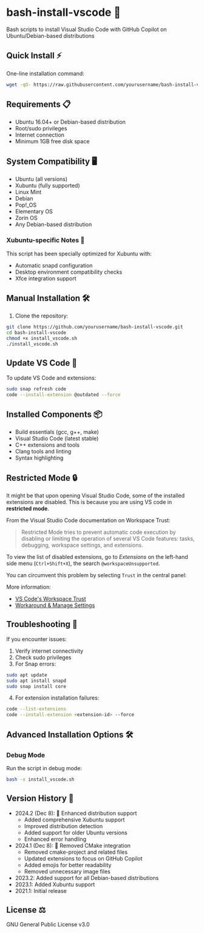 # bash-install-vscode 🚀
Bash scripts to install Visual Studio Code with GitHub Copilot on Ubuntu/Debian-based distributions

## Quick Install ⚡
One-line installation command:
```bash
wget -qO- https://raw.githubusercontent.com/yourusername/bash-install-vscode/main/install_vscode.sh | sudo bash
```

## Requirements 📋
- Ubuntu 16.04+ or Debian-based distribution 
- Root/sudo privileges
- Internet connection
- Minimum 1GB free disk space

## System Compatibility 🖥️
- Ubuntu (all versions)
- Xubuntu (fully supported) 
- Linux Mint
- Debian
- Pop!_OS
- Elementary OS
- Zorin OS
- Any Debian-based distribution

### Xubuntu-specific Notes 🎯
This script has been specially optimized for Xubuntu with:
- Automatic snapd configuration
- Desktop environment compatibility checks
- Xfce integration support

## Manual Installation 🛠️
1. Clone the repository:
```bash
git clone https://github.com/yourusername/bash-install-vscode.git
cd bash-install-vscode
chmod +x install_vscode.sh
./install_vscode.sh
```

## Update VS Code 🔄
To update VS Code and extensions:
```bash
sudo snap refresh code
code --install-extension @outdated --force
```

## Installed Components 📦
- Build essentials (gcc, g++, make)
- Visual Studio Code (latest stable)
- C++ extensions and tools
- Clang tools and linting
- Syntax highlighting

## Restricted Mode 🔒

It might be that upon opening Visual Studio Code, some of the installed extensions are disabled. This is because you are using VS code in **restricted mode**. 

From the Visual Studio Code documentation on Workspace Trust:

> Restricted Mode tries to prevent automatic code execution by disabling or limiting the operation of several VS Code features: tasks, debugging, workspace settings, and extensions.

To view the list of disabled extensions, go to *Extensions* on the left-hand side menu (`Ctrl+Shift+X`), the search `@workspaceUnsupported`. 

You can circumvent this problem by selecting `Trust` in the central panel:

More information:

- [VS Code's Workspace Trust](https://code.visualstudio.com/docs/editor/workspace-trust)
- [Workaround & Manage Settings](https://stackoverflow.com/a/67940194)

## Troubleshooting 🔧
If you encounter issues:
1. Verify internet connectivity
2. Check sudo privileges
3. For Snap errors:
```bash
sudo apt update
sudo apt install snapd
sudo snap install core
```
4. For extension installation failures:
```bash
code --list-extensions
code --install-extension <extension-id> --force
```

## Advanced Installation Options 🛠️

### Debug Mode
Run the script in debug mode:
```bash
bash -x install_vscode.sh
```

## Version History 📅
- 2024.2 (Dec 8): 🔄 Enhanced distribution support
  - Added comprehensive Xubuntu support
  - Improved distribution detection
  - Added support for older Ubuntu versions
  - Enhanced error handling
- 2024.1 (Dec 8): 🎯 Removed CMake integration
  - Removed cmake-project and related files
  - Updated extensions to focus on GitHub Copilot
  - Added emojis for better readability
  - Removed unnecessary image files
- 2023.2: Added support for all Debian-based distributions
- 2023.1: Added Xubuntu support
- 2021.1: Initial release

## License ⚖️
GNU General Public License v3.0
